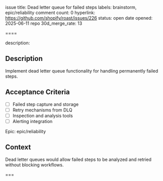 issue title: Dead letter queue for failed steps
labels: brainstorm, epic/reliability
comment count: 0
hyperlink: https://github.com/shopify/roast/issues/226
status: open
date opened: 2025-06-11
repo 30d_merge_rate: 13

====

description:
## Description
Implement dead letter queue functionality for handling permanently failed steps.

## Acceptance Criteria
- [ ] Failed step capture and storage
- [ ] Retry mechanisms from DLQ
- [ ] Inspection and analysis tools
- [ ] Alerting integration

Epic: epic/reliability

## Context
Dead letter queues would allow failed steps to be analyzed and retried without blocking workflows.

===
